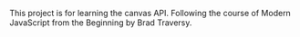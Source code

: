 This project is for learning the canvas API.
Following the course of Modern JavaScript from the Beginning by
Brad Traversy.
